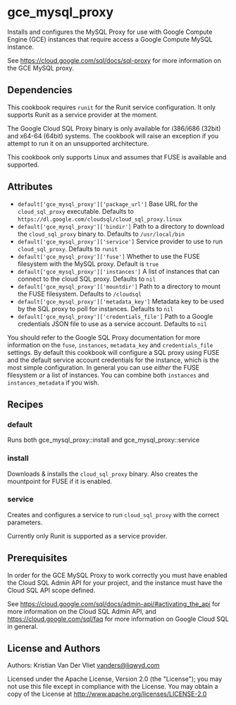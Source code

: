 # gce\_mysql\_proxy

Installs and configures the MySQL Proxy for use with Google Compute Engine (GCE) instances that require access a Google Compute MySQL instance.

See https://cloud.google.com/sql/docs/sql-proxy for more information on the GCE MySQL proxy.

## Dependencies

This cookbook requires `runit` for the Runit service configuration. It only supports Runit as a service provider at the moment.

The Google Cloud SQL Proxy binary is only available for i386/i686 (32bit) and x64-64 (64bit) systems. The cookbook will raise an exception if you attempt to run it on an unsupported architecture.

This cookbook only supports Linux and assumes that FUSE is available and supported.

## Attributes

* `default['gce_mysql_proxy']['package_url']` Base URL for the `cloud_sql_proxy` executable. Defaults to `https://dl.google.com/cloudsql/cloud_sql_proxy.linux`
* `default['gce_mysql_proxy']['bindir']` Path to a directory to download the `cloud_sql_proxy` binary to. Defaults to `/usr/local/bin`
* `default['gce_mysql_proxy']['service']` Service provider to use to run `cloud_sql_proxy`. Defaults to `runit`
* `default['gce_mysql_proxy']['fuse']` Whether to use the FUSE filesystem with the MySQL proxy. Default is `true`
* `default['gce_mysql_proxy']['instances']` A list of instances that can connect to the cloud SQL proxy. Defaults to `nil`
* `default['gce_mysql_proxy']['mountdir']` Path to a directory to mount the FUSE filesystem. Defaults to `/cloudsql`
* `default['gce_mysql_proxy']['metadata_key']` Metadata key to be used by the SQL proxy to poll for instances. Defaults to `nil`
* `default['gce_mysql_proxy']['credentials_file']` Path to a Google credentials JSON file to use as a service account. Defaults to `nil`

You should refer to the Google SQL Proxy documentation for more information on the `fuse`, `instances`, `metadata_key` and `credentials_file` settings. By default this cookbook will configure a SQL proxy using FUSE and the default service account credentials for the instance, which is the most simple configuration. In general you can use *either* the FUSE filesystem *or* a list of instances. You can combine both `instances` and `instances_metadata` if you wish.

## Recipes

### default

Runs both gce\_mysql\_proxy::install and gce\_mysql\_proxy::service

### install

Downloads & installs the `cloud_sql_proxy` binary. Also creates the mountpoint for FUSE if it is enabled.

### service

Creates and configures a service to run `cloud_sql_proxy` with the correct parameters.

Currently only Runit is supported as a service provider.

## Prerequisites

In order for the GCE MySQL Proxy to work correctly you must have enabled the Cloud SQL Admin API for your project, and the instance must have the Cloud SQL API scope defined.

See https://cloud.google.com/sql/docs/admin-api/#activating_the_api for more information on the Cloud SQL Admin API, and https://cloud.google.com/sql/faq
for more information on Google Cloud SQL in general.

## License and Authors

Authors: Kristian Van Der Vliet vanders@liqwyd.com

Licensed under the Apache License, Version 2.0 (the "License"); you may not use this file except in compliance with the License. You may obtain a copy of the License at http://www.apache.org/licenses/LICENSE-2.0